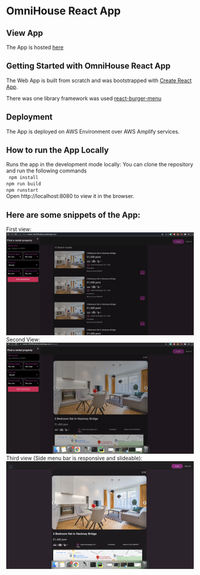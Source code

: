 # OmniHouse React App

## View App
The App is hosted [here](https://master.d203f6lujkklyj.amplifyapp.com/)


## Getting Started with OmniHouse React App

The Web App is built from scratch and was bootstrapped with [Create React App](https://github.com/facebook/create-react-app).

There was one library framework was used [react-burger-menu](https://www.npmjs.com/package/react-burger-menu)

## Deployment
The App is deployed on AWS Environment over AWS Amplify services.


## How to run the App Locally

Runs the app in the development mode locally:
You can clone the repository and run the following commands \
` npm install` \
`npm run build`\
`npm runstart` \
Open http://localhost:8080 to view it in the browser.

## Here are some snippets of the App:
First view:
![](https://github.com/manjunegi/Omnihouse-React-Project/blob/master/images/Image1.png)
Second View:
![](https://github.com/manjunegi/Omnihouse-React-Project/blob/master/images/Image2.png)
Third view (Side menu bar is responsive and slideable):
![](https://github.com/manjunegi/Omnihouse-React-Project/blob/master/images/Image3.png)
